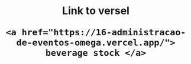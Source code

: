 
<h1 align="center">
    <p align="center">Link to versel </p>

    <a href="https://16-administracao-de-eventos-omega.vercel.app/"> beverage stock </a>
</h1>
